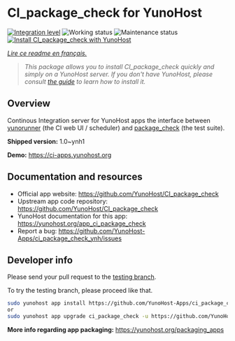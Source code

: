 <!--
N.B.: This README was automatically generated by https://github.com/YunoHost/apps/tree/master/tools/README-generator
It shall NOT be edited by hand.
-->

# CI_package_check for YunoHost

[![Integration level](https://dash.yunohost.org/integration/ci_package_check.svg)](https://dash.yunohost.org/appci/app/ci_package_check) ![Working status](https://ci-apps.yunohost.org/ci/badges/ci_package_check.status.svg) ![Maintenance status](https://ci-apps.yunohost.org/ci/badges/ci_package_check.maintain.svg)  
[![Install CI_package_check with YunoHost](https://install-app.yunohost.org/install-with-yunohost.svg)](https://install-app.yunohost.org/?app=ci_package_check)

*[Lire ce readme en français.](./README_fr.md)*

> *This package allows you to install CI_package_check quickly and simply on a YunoHost server.
If you don't have YunoHost, please consult [the guide](https://yunohost.org/#/install) to learn how to install it.*

## Overview

Continous Integration server for YunoHost apps
the interface between [yunorunner](https://github.com/YunoHost/yunorunner) (the CI web UI / scheduler) and [package_check](https://github.com/YunoHost/package_check) (the test suite).


**Shipped version:** 1.0~ynh1

**Demo:** https://ci-apps.yunohost.org
## Documentation and resources

* Official app website: <https://github.com/YunoHost/CI_package_check>
* Upstream app code repository: <https://github.com/YunoHost/CI_package_check>
* YunoHost documentation for this app: <https://yunohost.org/app_ci_package_check>
* Report a bug: <https://github.com/YunoHost-Apps/ci_package_check_ynh/issues>

## Developer info

Please send your pull request to the [testing branch](https://github.com/YunoHost-Apps/ci_package_check_ynh/tree/testing).

To try the testing branch, please proceed like that.

``` bash
sudo yunohost app install https://github.com/YunoHost-Apps/ci_package_check_ynh/tree/testing --debug
or
sudo yunohost app upgrade ci_package_check -u https://github.com/YunoHost-Apps/ci_package_check_ynh/tree/testing --debug
```

**More info regarding app packaging:** <https://yunohost.org/packaging_apps>
